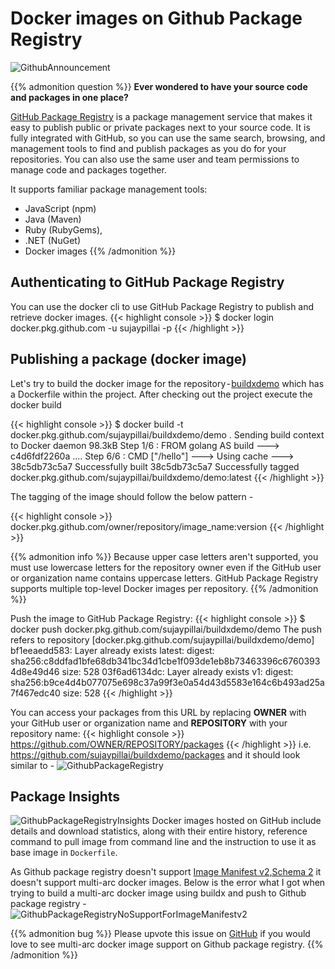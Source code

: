# Docker images on Github Package Registry


![GithubAnnouncement](/images/github-package-registry-01.png)

{{% admonition question %}}
**Ever wondered to have your source code and packages in one place?**

[GitHub Package Registry](https://github.com/features/packages) is a package management service that makes it easy to publish public or private packages next to your source code. It is fully integrated with GitHub, so you can use the same search, browsing, and management tools to find and publish packages as you do for your repositories. You can also use the same user and team permissions to manage code and packages together. 

It supports familiar package management tools:
* JavaScript (npm)
* Java (Maven)
* Ruby (RubyGems),
* .NET (NuGet)
* Docker images
{{% /admonition %}}

## Authenticating to GitHub Package Registry
You can use the docker cli to use GitHub Package Registry to publish and retrieve docker images.
{{< highlight console >}}
$ docker login docker.pkg.github.com -u sujaypillai -p
{{< /highlight >}}

## Publishing a package (docker image)
Let's try to build the docker image for the repository - [buildxdemo](https://github.com/sujaypillai/buildxdemo) which has a Dockerfile within the project. After checking out the project execute the docker build

{{< highlight console >}}
$ docker build -t docker.pkg.github.com/sujaypillai/buildxdemo/demo . 
Sending build context to Docker daemon   98.3kB
Step 1/6 : FROM golang AS build
---> c4d6fdf2260a
....
Step 6/6 : CMD ["/hello"]
---> Using cache
---> 38c5db73c5a7
Successfully built 38c5db73c5a7
Successfully tagged docker.pkg.github.com/sujaypillai/buildxdemo/demo:latest
{{< /highlight >}}

The tagging of the image should follow the below pattern -

{{< highlight console >}}
docker.pkg.github.com/owner/repository/image_name:version
{{< /highlight >}}

{{% admonition info %}}
Because upper case letters aren't supported, you must use lowercase letters for the repository owner even if the GitHub user or organization name contains uppercase letters.
GitHub Package Registry supports multiple top-level Docker images per repository.
{{% /admonition %}}

Push the image to GitHub Package Registry:
{{< highlight console >}}
$ docker push docker.pkg.github.com/sujaypillai/buildxdemo/demo
The push refers to repository [docker.pkg.github.com/sujaypillai/buildxdemo/demo]
bf1eeaedd583: Layer already exists
latest: digest: sha256:c8ddfad1bfe68db341bc34d1cbe1f093de1eb8b73463396c67603934d8e49d46 size: 528
03f6ad6134dc: Layer already exists
v1: digest: sha256:b9ce4d4b077075e698c37a99f3e0a54d43d5583e164c6b493ad25a7f467edc40 size: 528
{{< /highlight >}}

You can access your packages from this URL by replacing **OWNER** with your GitHub user or organization name and **REPOSITORY** with your repository name:
{{< highlight console >}}
https://github.com/OWNER/REPOSITORY/packages
{{< /highlight >}}
i.e. https://github.com/sujaypillai/buildxdemo/packages and it should look similar to -
![GithubPackageRegistry](/images/github-package-registry-02.png)

## Package Insights
![GithubPackageRegistryInsights](/images/github-package-registry-03.png)
Docker images hosted on GitHub include details and download statistics, along with their entire history, reference command to pull image from command line and the instruction to use it as base image in `Dockerfile`.

As Github package registry doesn't support [Image Manifest v2,Schema 2](https://docs.docker.com/registry/spec/manifest-v2-2/) it doesn't support multi-arc docker images. Below is the error what I got when trying to build a multi-arc docker image using buildx and push to Github package registry -
![GithubPackageRegistryNoSupportForImageManifestv2](/images/github-package-registry-04.png)

{{% admonition bug %}}
Please upvote this issue on [GitHub](https://github.community/t5/GitHub-API-Development-and/Handle-multi-arch-Docker-images-on-GitHub-Package-Registry/m-p/31650) if you would love to see multi-arc docker image support on Github package registry.
{{% /admonition %}}
